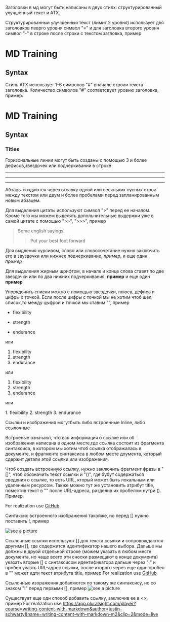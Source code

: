 Заголовки в мд могут быть написаны в двух стилх: структурированный улучшенный текст и АТХ.

Структурированный улучшенный текст (лимит 2 уровня) использует для заголовков певрго уровня символ "=" и для заголовка второго уровня символ "-"  в строке после строки с текстом загловка, пример 

MD Training 
=
Syntax
-

Стиль АТХ использует 1-6 символов "#" вначале строки текста заголовка. Количество символов "#" соответсвует уровню заголовка, пример:

# MD Training 
## Syntax
### Titles

Горизональные линии могут быть созданы с помощью 3 и более дефисов,звездочек или подчеркиваний в строке

---
***
___

Абзацы создаются через втсавку одной или нескльких пусных строк между текстом или двум и более пробелами перед запланированным новым абзацем.

Для выделения цитаты используют символ ">" перед ее началом. Кроме того мы можем выделять допольнительные выдержки уже в самой цитате с помощью ">>", ">>>", пример


> Some english sayings:
>> Put your best foot forward  

Для выдления курсивом, слово или словосочетание нужно заключить его в звуздочки или нижнее подчеркивание, _пример_, и еще один *пример*

Для выделения жирным шрифтом, в начале и конце слова ставят по две звездочки или по два нижних подчеркивания, **пример** и еще один __пример__

Упорядочить списки можно с помощью звездочки, плюса, дефиса и цифры с точкой. Если после цифры с точкой мы не хотим чтоб шел список,то между цыфрой и точкой мы ставим "\", пример

- flexibility
+ strength
* endurance

или

1. flexibility
2. strength
3. endurance

или
1. flexibility
2. strength
3. endurance

или 

1\. flexibility
2. strength
3. endurance

Ссылки и изображения могутбыть либо встроенные Inline, либо ссылочные

Встроеные означают, что вся информация о ссылке или об изображении написана в одном месте,где ссылка состоит из фрагмента синтаксиса, в котором мы хотим чтоб ссылка отображалась в  документе, и фрагмента синтаксиса в любом месте доумента, который сдержит детали этой ссылки или изображения.

Чтоб создать встроенную ссылку, нужно заключить фрагмент фразы в "[]", чтоб обозначить текст ссылки и  "()", где бубут содержаться сведения о ссылке, то есть URL, кторый может быть локальным или удаленным ресурсом. Также можно тут же установить атрибут title, поместив текст в "" после URL-адреса, разделив их пробелом нутри (). Пример

For realization use [GitHub](https://github.com/ "control and colaboration")

Синтаксис встроенного изображения такойже, но перед [] нужно поставить !, пример

![see a picture](http://keskil14.ru/wp-content/uploads/2017/04/article40862.jpg "ones upon a time")

Ссылочные ссылки используют [] для текста ссылки и сопровождаются другими [], где содержится идентификатор нашего выбора. Дальше мы должны в друой отдельной строке (можем указать в любом месте документа, но чаще всего эти сноски размещают в конце документа) указать вторые [] с синтаксисом идентификатора дальше через ":" и пробел указть URL-адрес ссылки, после кторого через еще один пробел в "" может идти текст атрибута title, пример
For realization use [GitHub][Link1]

Ссылочные изоражения добаляются по такому же синтаксису, но со знаком "!" перед первыми [], пример
![see a picture][Image1]

[Link1]: https://github.com/ "control and colaboration"
[Image1]: http://keskil14.ru/wp-content/uploads/2017/04/article40862.jpg "ones upon a time"

Существует еще одн способ добавить ссылку, заключив ее в <>, пример
For realization use <https://app.pluralsight.com/player?course=writing-content-with-markdown&author=justin-schwarty&name=writing-content-with-markdown-m2&clip=2&mode=live>
